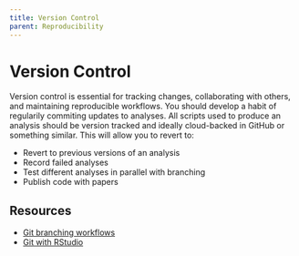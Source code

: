```yaml
---
title: Version Control
parent: Reproducibility
---
```


# Version Control

Version control is essential for tracking changes, collaborating with others, and maintaining reproducible workflows. You should develop a habit of regularily commiting updates to analyses. All scripts used to produce an analysis should be version tracked and ideally cloud-backed in GitHub or something similar. This will allow you to revert to:

* Revert to previous versions of an analysis
* Record failed analyses
* Test different analyses in parallel with branching
* Publish code with papers

## Resources

- [Git branching workflows](https://nvie.com/posts/a-successful-git-branching-model/)
- [Git with RStudio](https://happygitwithr.com/usage-intro)